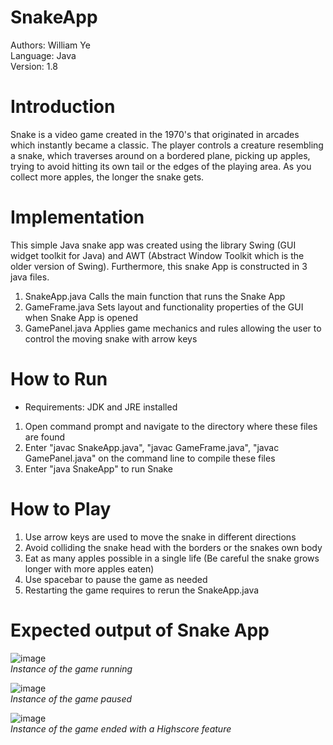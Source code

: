 # SnakeApp

Authors: William Ye  
Language: Java  
Version: 1.8  

# Introduction

Snake is a video game created in the 1970's that originated in arcades which instantly became a classic. 
The player controls a creature resembling a snake, which traverses around on a bordered plane, picking up apples, trying to avoid hitting its own tail or the edges of the playing area. As you collect more apples, the longer the snake gets. 

# Implementation

This simple Java snake app was created using the library Swing (GUI widget toolkit for Java) and AWT (Abstract Window Toolkit which is the older version of Swing).
Furthermore, this snake App is constructed in 3 java files.  

1) SnakeApp.java    Calls the main function that runs the Snake App  
2) GameFrame.java   Sets layout and functionality properties of the GUI when Snake App is opened  
3) GamePanel.java   Applies game mechanics and rules allowing the user to control the moving snake with arrow keys  

# How to Run

* Requirements: JDK and JRE installed

1) Open command prompt and navigate to the directory where these files are found  
2) Enter "javac SnakeApp.java", "javac GameFrame.java", "javac GamePanel.java" on the command line to compile these files
3) Enter "java SnakeApp" to run Snake

# How to Play

1) Use arrow keys are used to move the snake in different directions  
2) Avoid colliding the snake head with the borders or the snakes own body  
3) Eat as many apples possible in a single life (Be careful the snake grows longer with more apples eaten)  
4) Use spacebar to pause the game as needed  
5) Restarting the game requires to rerun the SnakeApp.java  

# Expected output of Snake App


![image](https://user-images.githubusercontent.com/74033578/119436449-2db2e500-bcea-11eb-91fa-484e19490ab9.png)  
*Instance of the game running*  


![image](https://user-images.githubusercontent.com/74033578/119436603-74084400-bcea-11eb-81e4-2dd7f29cfd89.png)  
*Instance of the game paused*  


![image](https://user-images.githubusercontent.com/74033578/119436480-3b686a80-bcea-11eb-9dc0-a8dc9e800bbb.png)  
*Instance of the game ended with a Highscore feature*


